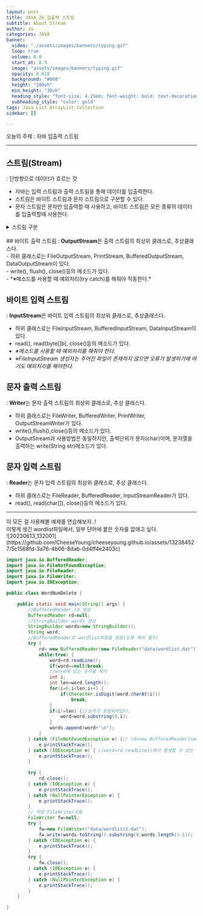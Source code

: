 ```yaml
---
layout: post
title: JAVA_26_입출력 스트림
subtitle: About Stream
author: Jo
categories: JAVA
banner:
  video: "./assets/images/banners/typing.gif"
  loop: true
  volume: 0.8
  start_at: 8.5
  image: "assets/images/banners/typing.gif"
  opacity: 0.618
  background: "#000"
  height: "100vh"
  min_height: "38vh"
  heading_style: "font-size: 4.25em; font-weight: bold; text-decoration: underline"
  subheading_style: "color: gold"
tags: Java List ArrayList Collection
sidebar: []

---
```


오늘의 주제 : 자바 입출력 스트림 <br>
 * * *
 
## 스트림(Stream)
: 단방향으로 데이터가 흐르는 것<br>
- 자바는 입력 스트림과 출력 스트림을 통해 데이터를 입출력한다.<br>
- 스트림은 바이트 스트림과 문자 스트림으로 구분할 수 있다.<br>
- 문자 스트림은 문자만 입출력할 때 사용하고, 바이트 스트림은 모든 종류의 데이터를 입출력할때 사용한다.<br>

<details>
<summary>스트림 구분</summary>
<div markdown="1">       
  <span style= "color:#808080">표 어떻게 예쁘게 만드는지 몰라서.. 숨겨놓음ㅎㅎ</span> <br>
  
|구분|바이트 스트림||문자 스트림||
|---|---|---|---|---|
||입력|출력|입력|출력|
|최상위클래스|InputStream|OutputStream|Reader|Writer|
|하위클래스|ㅁㅁInputStream|ㅁㅁOutputStream|ㅁㅁReader|ㅁㅁWriter|
  
</div>
</details>
<br>
## 바이트 출력 스트림
: <b>OutputStream</b>은 출력 스트림의 최상위 클래스로, 추상클래스다.<br>
- 하위 클래스로는 FileOutputStream, PrintStream, BufferedOutputStream, DataOutputStream이 있다.<br>
- write(), flush(), close()등의 메소드가 있다.<br>
- *※메소드를 사용할 때 예외처리(try catch)를 해줘야 작동한다.*<br>


## 바이트 입력 스트림
: <b>InputStream</b>은 바이트 입력 스트림의 최상위 클래스로, 추상클래스다.<br>
- 하위 클래스로는 FileInputStream, BufferedInputStream, DataInputStream이 있다.<br>
- read(), read(byte[]b), close()등의 메소드가 있다.<br>
- *※메소드를 사용할 때 예외처리를 해줘야 한다.*<br>
- *※FileInputStream 생성자는 주어진 파일이 존재하지 않으면 오류가 발생하기에 여기도 예외처리를 해야한다.*<br>



## 문자 출력 스트림
: <b>Writer</b>는 문자 출력 스트림의 최상위 클래스로, 추상 클래스다.<br>
- 하위 클래스로는 FileWriter, BufferedWriter, PrintWriter, OutputStreamWriter가 있다.<br>
- write(),flush(),close()등의 메소드가 있다.<br>
- OutputStream과 사용방법은 동일하지만, 출력단위가 문자(char)이며, 문자열을 출력하는 write(String str)메소드가 있다.<br>

## 문자 입력 스트림
: <b>Reader</b>는 문자 입력 스트림의 최상위 클래스로, 추상 클래스다.<br>
- 하위 클래스로는 FileReader, BufferedReader, InputStreamReader가 있다.<br>
- read(), read(char[]), close()등의 메소드가 있다.<br>

<hr>
이 모든 걸 사용해볼 예제를 연습해보자..!<br>
이렇게 생긴 wordlist파일에서, 일부 단어에 붙은 숫자를 없애고 싶다.<br>
![20230613_132001](https://github.com/CheeseYoung/cheeseyoung.github.io/assets/132384527/5c1568fd-3a76-4b06-8dab-0d4ff4e2403c) <br>



```java
import java.io.BufferedReader;
import java.io.FileNotFoundException;
import java.io.FileReader;
import java.io.FileWriter;
import java.io.IOException;

public class WordNumDelete {

	public static void main(String[] args) {
		//BufferedReader rd 생성
		BufferedReader rd=null;
		//StringBuilder words 생성
		StringBuilder words=new StringBuilder();
		String word;
		//BufferedReader로 wordlist파일을 읽음(오류 제어 필수)
		try {
			rd= new BufferedReader(new FileReader("data/wordlist.dat"));
			while(true) {
				word=rd.readLine();
				if(word==null)break;
				//word에 있는 숫자를 제거
				int i;
				int len=word.length();
				for(i=0;i<len;i++) {
					if(Character.isDigit(word.charAt(i)))
						break;
				}
				if(i!=len) {//숫자가 포함되어있다.
					word=word.substring(0,i);
				}
				words.append(word+"\n");
			}
		} catch (FileNotFoundException e) {// rd=new BufferedReader(new FileReader())에서 발생할 수 있는 오류	
			e.printStackTrace();
		} catch (IOException e) { //word=rd.readLine()에서 발생할 수 있는 오류
			e.printStackTrace();
		}
		
		try {
			rd.close();
		} catch (IOException e) {
			e.printStackTrace();
		} catch (NullPointerException e) {
			e.printStackTrace();
		}
		// 저장 FileWriter사용
		FileWriter fw=null;
		try {
			fw=new FileWriter("data/wordlist2.dat");
			fw.write(words.toString().substring(0,words.length()-1));
		} catch (IOException e) {
			e.printStackTrace();
		}
		try {
			fw.close();
		} catch (IOException e) {
			e.printStackTrace();
		} catch (NullPointerException e) {
			e.printStackTrace();
		}
	}

}
```









